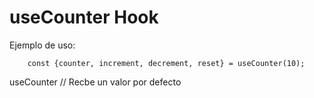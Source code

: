 # useCounter Hook

Ejemplo de uso: 
```
    const {counter, increment, decrement, reset} = useCounter(10);
```

useCounter // Recbe un valor por defecto
